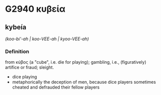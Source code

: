 # G2940 κυβεία

## kybeía

_(koo-bi'-ah | koo-VEE-ah | kyoo-VEE-ah)_

### Definition

from κύβος (a "cube", i.e. die for playing); gambling, i.e., (figuratively) artifice or fraud; sleight.

- dice playing
- metaphorically the deception of men, because dice players sometimes cheated and defrauded their fellow players

